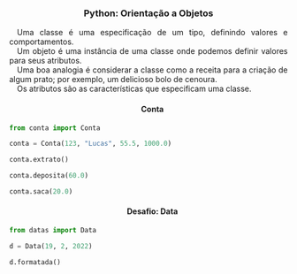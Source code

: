 <h3 align="center">Python: Orientação a Objetos</h3>

<p align="justify">
    &emsp;Uma classe é uma especificação de um tipo, definindo valores e comportamentos. <br>
    &emsp;Um objeto é uma instância de uma classe onde podemos definir valores para seus atributos. <br>
    &emsp;Uma boa analogia é considerar a classe como a receita para a criação de algum prato; por exemplo, um delicioso bolo de cenoura. <br>
    &emsp;Os atributos são as características que especificam uma classe.
</p>

<h4 align="center">&emsp;Conta</h4>

```python
from conta import Conta
```

```python
conta = Conta(123, "Lucas", 55.5, 1000.0)
```

```python
conta.extrato()
```

```python
conta.deposita(60.0)
```

```python
conta.saca(20.0)
```

<h4 align="center">&emsp;Desafio: Data</h4>

```python
from datas import Data
```

```python
d = Data(19, 2, 2022)
```

```python
d.formatada()
```
